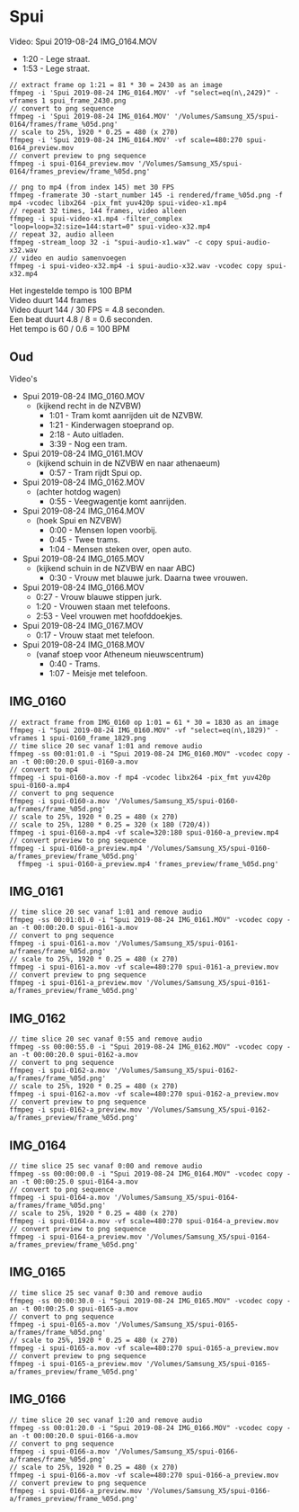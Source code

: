 # Spui

Video: Spui 2019-08-24 IMG_0164.MOV

* 1:20 - Lege straat.
* 1:53 - Lege straat.

```
// extract frame op 1:21 = 81 * 30 = 2430 as an image
ffmpeg -i 'Spui 2019-08-24 IMG_0164.MOV' -vf "select=eq(n\,2429)" -vframes 1 spui_frame_2430.png
// convert to png sequence
ffmpeg -i 'Spui 2019-08-24 IMG_0164.MOV' '/Volumes/Samsung_X5/spui-0164/frames/frame_%05d.png'
// scale to 25%, 1920 * 0.25 = 480 (x 270)
ffmpeg -i 'Spui 2019-08-24 IMG_0164.MOV' -vf scale=480:270 spui-0164_preview.mov
// convert preview to png sequence
ffmpeg -i spui-0164_preview.mov '/Volumes/Samsung_X5/spui-0164/frames_preview/frame_%05d.png'

// png to mp4 (from index 145) met 30 FPS
ffmpeg -framerate 30 -start_number 145 -i rendered/frame_%05d.png -f mp4 -vcodec libx264 -pix_fmt yuv420p spui-video-x1.mp4
// repeat 32 times, 144 frames, video alleen
ffmpeg -i spui-video-x1.mp4 -filter_complex "loop=loop=32:size=144:start=0" spui-video-x32.mp4
// repeat 32, audio alleen
ffmpeg -stream_loop 32 -i "spui-audio-x1.wav" -c copy spui-audio-x32.wav
// video en audio samenvoegen
ffmpeg -i spui-video-x32.mp4 -i spui-audio-x32.wav -vcodec copy spui-x32.mp4
```

Het ingestelde tempo is 100 BPM<br>
Video duurt 144 frames<br>
Video duurt 144 / 30 FPS = 4.8 seconden.<br>
Een beat duurt 4.8 / 8 = 0.6 seconden.<br>
Het tempo is 60 / 0.6 = 100 BPM<br>

## Oud

Video's

* Spui 2019-08-24 IMG_0160.MOV
  * (kijkend recht in de NZVBW)
    * 1:01 - Tram komt aanrijden uit de NZVBW.
    * 1:21 - Kinderwagen stoeprand op.
    * 2:18 - Auto uitladen.
    * 3:39 - Nog een tram.
* Spui 2019-08-24 IMG_0161.MOV
  * (kijkend schuin in de NZVBW en naar athenaeum)
    * 0:57 - Tram rijdt Spui op.
* Spui 2019-08-24 IMG_0162.MOV
  * (achter hotdog wagen)
    * 0:55 - Veegwagentje komt aanrijden.
* Spui 2019-08-24 IMG_0164.MOV
  * (hoek Spui en NZVBW)
    * 0:00 - Mensen lopen voorbij.
    * 0:45 - Twee trams.
    * 1:04 - Mensen steken over, open auto.
* Spui 2019-08-24 IMG_0165.MOV
  * (kijkend schuin in de NZVBW en naar ABC)
    * 0:30 - Vrouw met blauwe jurk. Daarna twee vrouwen.
* Spui 2019-08-24 IMG_0166.MOV
    * 0:27 - Vrouw blauwe stippen jurk.
    * 1:20 - Vrouwen staan met telefoons.
    * 2:53 - Veel vrouwen met hoofddoekjes.
* Spui 2019-08-24 IMG_0167.MOV
  * 0:17 - Vrouw staat met telefoon.
* Spui 2019-08-24 IMG_0168.MOV 
  * (vanaf stoep voor Atheneum nieuwscentrum)
    * 0:40 - Trams.
    * 1:07 - Meisje met telefoon.

## IMG_0160

```
// extract frame from IMG_0160 op 1:01 = 61 * 30 = 1830 as an image
ffmpeg -i "Spui 2019-08-24 IMG_0160.MOV" -vf "select=eq(n\,1829)" -vframes 1 spui-0160_frame_1829.png
// time slice 20 sec vanaf 1:01 and remove audio
ffmpeg -ss 00:01:01.0 -i "Spui 2019-08-24 IMG_0160.MOV" -vcodec copy -an -t 00:00:20.0 spui-0160-a.mov
// convert to mp4
ffmpeg -i spui-0160-a.mov -f mp4 -vcodec libx264 -pix_fmt yuv420p spui-0160-a.mp4
// convert to png sequence
ffmpeg -i spui-0160-a.mov '/Volumes/Samsung_X5/spui-0160-a/frames/frame_%05d.png'
// scale to 25%, 1920 * 0.25 = 480 (x 270)
// scale to 25%, 1280 * 0.25 = 320 (x 180 (720/4))
ffmpeg -i spui-0160-a.mp4 -vf scale=320:180 spui-0160-a_preview.mp4
// convert preview to png sequence
ffmpeg -i spui-0160-a_preview.mp4 '/Volumes/Samsung_X5/spui-0160-a/frames_preview/frame_%05d.png'
  ffmpeg -i spui-0160-a_preview.mp4 'frames_preview/frame_%05d.png'
```

## IMG_0161

```
// time slice 20 sec vanaf 1:01 and remove audio
ffmpeg -ss 00:01:01.0 -i "Spui 2019-08-24 IMG_0161.MOV" -vcodec copy -an -t 00:00:20.0 spui-0161-a.mov
// convert to png sequence
ffmpeg -i spui-0161-a.mov '/Volumes/Samsung_X5/spui-0161-a/frames/frame_%05d.png'
// scale to 25%, 1920 * 0.25 = 480 (x 270)
ffmpeg -i spui-0161-a.mov -vf scale=480:270 spui-0161-a_preview.mov
// convert preview to png sequence
ffmpeg -i spui-0161-a_preview.mov '/Volumes/Samsung_X5/spui-0161-a/frames_preview/frame_%05d.png'
```

## IMG_0162

```
// time slice 20 sec vanaf 0:55 and remove audio
ffmpeg -ss 00:00:55.0 -i "Spui 2019-08-24 IMG_0162.MOV" -vcodec copy -an -t 00:00:20.0 spui-0162-a.mov
// convert to png sequence
ffmpeg -i spui-0162-a.mov '/Volumes/Samsung_X5/spui-0162-a/frames/frame_%05d.png'
// scale to 25%, 1920 * 0.25 = 480 (x 270)
ffmpeg -i spui-0162-a.mov -vf scale=480:270 spui-0162-a_preview.mov
// convert preview to png sequence
ffmpeg -i spui-0162-a_preview.mov '/Volumes/Samsung_X5/spui-0162-a/frames_preview/frame_%05d.png'
```

## IMG_0164

```
// time slice 25 sec vanaf 0:00 and remove audio
ffmpeg -ss 00:00:00.0 -i "Spui 2019-08-24 IMG_0164.MOV" -vcodec copy -an -t 00:00:25.0 spui-0164-a.mov
// convert to png sequence
ffmpeg -i spui-0164-a.mov '/Volumes/Samsung_X5/spui-0164-a/frames/frame_%05d.png'
// scale to 25%, 1920 * 0.25 = 480 (x 270)
ffmpeg -i spui-0164-a.mov -vf scale=480:270 spui-0164-a_preview.mov
// convert preview to png sequence
ffmpeg -i spui-0164-a_preview.mov '/Volumes/Samsung_X5/spui-0164-a/frames_preview/frame_%05d.png'
```

## IMG_0165

```
// time slice 25 sec vanaf 0:30 and remove audio
ffmpeg -ss 00:00:30.0 -i "Spui 2019-08-24 IMG_0165.MOV" -vcodec copy -an -t 00:00:25.0 spui-0165-a.mov
// convert to png sequence
ffmpeg -i spui-0165-a.mov '/Volumes/Samsung_X5/spui-0165-a/frames/frame_%05d.png'
// scale to 25%, 1920 * 0.25 = 480 (x 270)
ffmpeg -i spui-0165-a.mov -vf scale=480:270 spui-0165-a_preview.mov
// convert preview to png sequence
ffmpeg -i spui-0165-a_preview.mov '/Volumes/Samsung_X5/spui-0165-a/frames_preview/frame_%05d.png'
```

## IMG_0166

```
// time slice 20 sec vanaf 1:20 and remove audio
ffmpeg -ss 00:01:20.0 -i "Spui 2019-08-24 IMG_0166.MOV" -vcodec copy -an -t 00:00:20.0 spui-0166-a.mov
// convert to png sequence
ffmpeg -i spui-0166-a.mov '/Volumes/Samsung_X5/spui-0166-a/frames/frame_%05d.png'
// scale to 25%, 1920 * 0.25 = 480 (x 270)
ffmpeg -i spui-0166-a.mov -vf scale=480:270 spui-0166-a_preview.mov
// convert preview to png sequence
ffmpeg -i spui-0166-a_preview.mov '/Volumes/Samsung_X5/spui-0166-a/frames_preview/frame_%05d.png'
```
